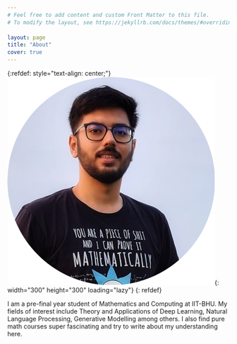 ```yaml
---
# Feel free to add content and custom Front Matter to this file.
# To modify the layout, see https://jekyllrb.com/docs/themes/#overriding-theme-defaults

layout: page
title: "About"
cover: true
---
```

{:refdef: style="text-align: center;"}
![dp](/images/dp1.png){: width="300" height="300" loading="lazy"}
{: refdef}

I am a pre-final year student of Mathematics and Computing at IIT-BHU. My fields of interest include Theory and Applications of Deep Learning, Natural Language Processing, Generative Modelling among others. I also find pure math courses super fascinating and try to write about my understanding here. 

